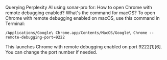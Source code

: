 Querying Perplexity AI using sonar-pro for: How to open Chrome with remote debugging enabled? What's the command for macOS?
To open Chrome with remote debugging enabled on macOS, use this command in Terminal:

```
/Applications/Google\ Chrome.app/Contents/MacOS/Google\ Chrome --remote-debugging-port=9222
```

This launches Chrome with remote debugging enabled on port 9222[1][6]. You can change the port number if needed.